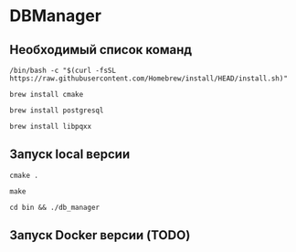 # DBManager

## Необходимый список команд

`/bin/bash -c "$(curl -fsSL https://raw.githubusercontent.com/Homebrew/install/HEAD/install.sh)"`

`brew install cmake`

`brew install postgresql`

`brew install libpqxx`

## Запуск local версии

`cmake .`

`make`

`cd bin && ./db_manager`

## Запуск Docker версии (TODO)
